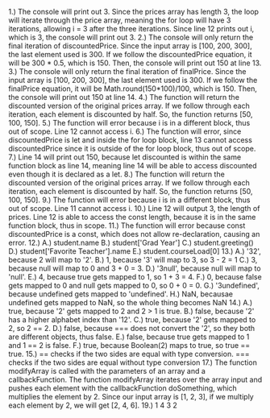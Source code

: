 1.) The console will print out 3. Since the prices array has length 3, the loop will iterate through the price array, meaning the for loop will have 3 iterations, allowing i = 3 after the three iterations. Since line 12 prints out i, which is 3, the console will print out 3.
2.) The console will only return the final iteration of discountedPrice. Since the input array is [100, 200, 300], the last element used is 300. If we follow the discountedPrice equation, it will be 300 * 0.5, which is 150. Then, the console will print out 150 at line 13.
3.) The console will only return the final iteration of finalPrice. Since the input array is [100, 200, 300], the last element used is 300. If we follow the finalPrice equation, it will be Math.round(150*100)/100, which is 150. Then, the console will print out 150 at line 14.
4.) The function will return the discounted version of the original prices array. If we follow through each iteration, each element is discounted by half. So, the function returns [50, 100, 150].
5.) The function will error because i is in a different block, thus out of scope. Line 12 cannot access i.
6.) The function will error, since discountedPrice is let and inside the for loop block, line 13 cannot access discountedPrice since it is outside of the for loop block, thus out of scope.
7.) Line 14 will print out 150, because let discounted is within the same function block as line 14, meaning line 14 will be able to access discounted even though it is declared as a let.
8.) The function will return the discounted version of the original prices array. If we follow through each iteration, each element is discounted by half. So, the function returns [50, 100, 150].
9.) The function will error because i is in a different block, thus out of scope. Line 11 cannot access i.
10.) Line 12 will output 3, the length of prices. Line 12 is able to access the const length, because it is in the same function block, thus in scope.
11.) The function will error because const discountedPrice is a const, which does not allow re-declaration, causing an error.
12.) 
A.) student.name
B.) student['Grad Year']
C.) student.greeting()
D.) student['Favorite Teacher'].name
E.) student.courseLoad[0]
13.)
A.) '32', because 2 will map to '2'.
B.) 1, because '3' will map to 3, so 3 - 2 = 1
C.) 3, because null will map to 0 and 3 + 0 = 3.
D.) '3null', because null will map to 'null'.
E.) 4, because true gets mapped to 1, so 1 + 3 = 4.
F.) 0, because false gets mapped to 0 and null gets mapped to 0, so 0 + 0 = 0.
G.) '3undefined', because undefined gets mapped to 'undefined'. 
H.) NaN, becausae undefined gets mapped to NaN, so the whole thing becomes NaN
14.)
A.) true, because '2' gets mapped to 2 and 2 > 1 is true.
B.) false, because '2' has a higher alphabet index than '12'.
C.) true, because '2' gets mapped to 2, so 2 == 2.
D.) false, because === does not convert the '2', so they both are different objects, thus false.
E.) false, because true gets mapped to 1 and 1 == 2 is false.
F.) true, because Boolean(2) maps to true, so true == true.
15.) == checks if the two sides are equal with type conversion. === checks if the two sides are equal without type conversion
17.) The function modifyArray is called with the parameters of an array and a callbackFunction. The function modifyArray iterates over the array input and pushes each element with the callbackFunction doSomething, which multiplies the element by 2. Since our input array is [1, 2, 3], if we multiply each element by 2, we will get [2, 4, 6].
19.) 1 4 3 2